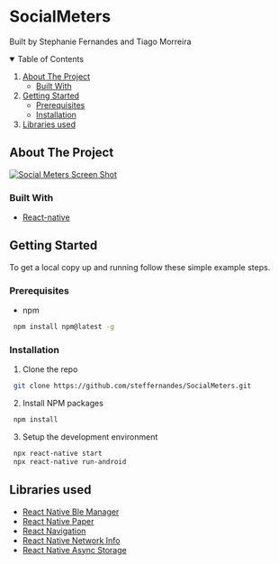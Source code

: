 # SocialMeters
Built by Stephanie Fernandes and Tiago Morreira
 
<!-- TABLE OF CONTENTS -->
<details open="open">
  <summary>Table of Contents</summary>
  <ol>
    <li>
      <a href="#about-the-project">About The Project</a>
      <ul>
        <li><a href="#built-with">Built With</a></li>
      </ul>
    </li>
    <li>
      <a href="#getting-started">Getting Started</a>
      <ul>
        <li><a href="#prerequisites">Prerequisites</a></li>
        <li><a href="#installation">Installation</a></li>
      </ul>
    </li> 
    <li><a href="#acknowledgements">Libraries used</a></li>
  </ol>
</details>



<!-- ABOUT THE PROJECT -->
## About The Project

[![Social Meters Screen Shot][product-screenshot]](https://live.staticflickr.com/65535/51141537955_23086e979b_n.jpg)

 

### Built With
 
* [React-native](https://reactnative.dev/) 


<!-- GETTING STARTED -->
## Getting Started

To get a local copy up and running follow these simple example steps.

### Prerequisites
 
* npm
 ```sh
  npm install npm@latest -g
  ```

### Installation

1. Clone the repo
  ```sh
   git clone https://github.com/steffernandes/SocialMeters.git
   ```
2. Install NPM packages
  ```sh
   npm install
   ```
3. Setup the development environment
  ```sh
   npx react-native start
   npx react-native run-android
   ```

 
<!-- Libraries used -->
## Libraries used
* [React Native Ble Manager](https://github.com/innoveit/react-native-ble-manager)
* [React Native Paper](https://callstack.github.io/react-native-paper/)
* [React Navigation](https://reactnavigation.org/)
* [React Native Network Info](https://www.npmjs.com/package/react-native-network-info)
* [React Native Async Storage](https://github.com/react-native-async-storage/async-storage)

 
[product-screenshot]: https://live.staticflickr.com/65535/51141537955_23086e979b_n.jpg
